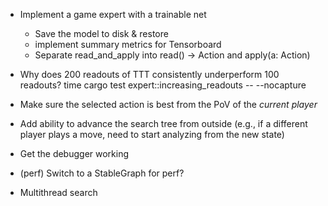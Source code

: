 - Implement a game expert with a trainable net
    - Save the model to disk & restore
    - implement summary metrics for Tensorboard
    - Separate read_and_apply into read() -> Action and apply(a: Action)

- Why does 200 readouts of TTT consistently underperform 100 readouts?
time cargo test expert::increasing_readouts -- --nocapture

- Make sure the selected action is best from the PoV of the *current player*

- Add ability to advance the search tree from outside (e.g., if a different player plays a move, need to start analyzing from the new state)

- Get the debugger working 

- (perf) Switch to a StableGraph for perf?
- Multithread search
